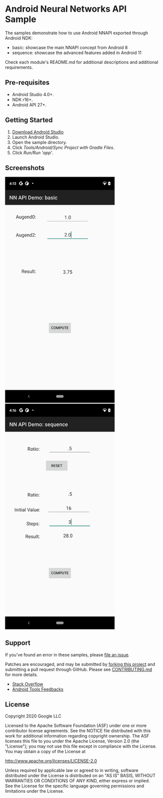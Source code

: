 Android Neural Networks API Sample
======

The samples demonstrate how to use Android NNAPI exported through Android NDK:

- basic: showcase the main NNAPI concept from Android 8
- sequence: showcase the advanced features added in Android 11

Check each module's README.md for additional descriptions and additional requirements.

Pre-requisites
--------------
- Android Studio 4.0+.
- NDK r16+.
- Android API 27+.

Getting Started
---------------
1. [Download Android Studio](http://developer.android.com/sdk/index.html)
1. Launch Android Studio.
1. Open the sample directory.
1. Click *Tools/Android/Sync Project with Gradle Files*.
1. Click *Run/Run 'app'*.

Screenshots
-----------
<img src="basic/screenshot.png" width="360">
<img src="sequence/screenshot.png" width="360">

Support
-------
If you've found an error in these samples, please [file an issue](https://github.com/android/ndk-samples/issues/new).

Patches are encouraged, and may be submitted by [forking this project](https://github.com/android/ndk-samples/fork) and
submitting a pull request through GitHub. Please see [CONTRIBUTING.md](../CONTRIBUTING.md) for more details.

- [Stack Overflow](http://stackoverflow.com/questions/tagged/android-ndk)
- [Android Tools Feedbacks](http://tools.android.com/feedback)

License
-------
Copyright 2020 Google LLC

Licensed to the Apache Software Foundation (ASF) under one or more contributor
license agreements.  See the NOTICE file distributed with this work for
additional information regarding copyright ownership.  The ASF licenses this
file to you under the Apache License, Version 2.0 (the "License"); you may not
use this file except in compliance with the License.  You may obtain a copy of
the License at

  http://www.apache.org/licenses/LICENSE-2.0

Unless required by applicable law or agreed to in writing, software
distributed under the License is distributed on an "AS IS" BASIS, WITHOUT
WARRANTIES OR CONDITIONS OF ANY KIND, either express or implied.  See the
License for the specific language governing permissions and limitations under
the License.
